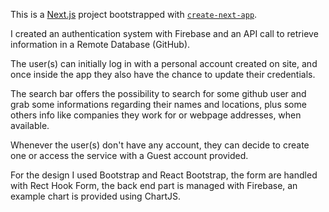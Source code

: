 This is a [Next.js](https://nextjs.org/) project bootstrapped with [`create-next-app`](https://github.com/vercel/next.js/tree/canary/packages/create-next-app).

I created an authentication system with Firebase and an API call to retrieve information in a Remote Database (GitHub).

The user(s) can initially log in with a personal account created on site, and once inside the app they also have the chance to update their credentials.

The search bar offers the possibility to search for some github user and grab some informations regarding their names and locations, plus some others info like companies they work for or webpage addresses, when available.

Whenever the user(s) don't have any account, they can decide to create one or access the service with a Guest account provided.

For the design I used Bootstrap and React Bootstrap, the form are handled with Rect Hook Form, the back end part is managed with Firebase, an example chart is provided using ChartJS.
